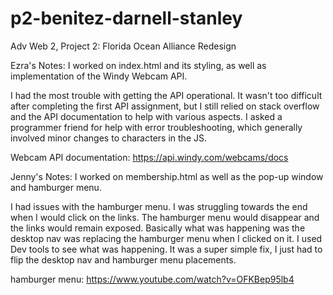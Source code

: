 # p2-benitez-darnell-stanley
Adv Web 2, Project 2: Florida Ocean Alliance Redesign


Ezra's Notes:
I worked on index.html and its styling, as well as implementation of the Windy Webcam API.

I had the most trouble with getting the API operational. It wasn't too difficult after completing the first API assignment, but I still relied on stack overflow and the API documentation to help with various aspects. I asked a programmer friend for help with error troubleshooting, which generally involved minor changes to characters in the JS.

Webcam API documentation:
https://api.windy.com/webcams/docs


Jenny's Notes:
I worked on membership.html as well as the pop-up window and hamburger menu.

I had issues with the hamburger menu. I was struggling towards the end when I would click on the links. The hamburger menu would disappear and the links would remain exposed. Basically what was happening was the desktop nav was replacing the hamburger menu when I clicked on it. I used Dev tools to see what was happening.
It was a super simple fix, I just had to flip the desktop nav and hamburger menu placements. 

hamburger menu:
https://www.youtube.com/watch?v=OFKBep95lb4
